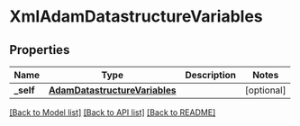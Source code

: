 # XmlAdamDatastructureVariables

## Properties
Name | Type | Description | Notes
------------ | ------------- | ------------- | -------------
**_self** | [**AdamDatastructureVariables**](AdamDatastructureVariables.md) |  | [optional] 

[[Back to Model list]](../README.md#documentation-for-models) [[Back to API list]](../README.md#documentation-for-api-endpoints) [[Back to README]](../README.md)


